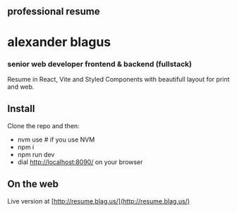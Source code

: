 ## professional resume
# alexander blagus
### senior web developer frontend & backend (fullstack)

Resume in React, Vite and Styled Components with beautifull layout for print and web.

## Install

Clone the repo and then:

- nvm use # if you use NVM
- npm i
- npm run dev
- dial [http://localhost:8090/](http://localhost:8090/) on your browser

## On the web

Live version at [http://resume.blag.us/](http://resume.blag.us/)
